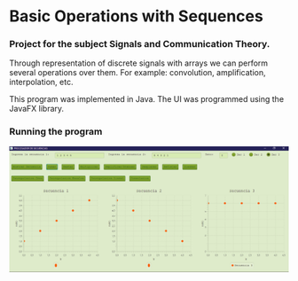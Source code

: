 # Basic Operations with Sequences

### Project for the subject Signals and Communication Theory.

Through representation of discrete signals with arrays we can perform several operations over them. For example: convolution, amplification, interpolation, etc.

This program was implemented in Java. The UI was programmed using the JavaFX library.

### Running the program

![Running the program](https://github.com/howlettjames/Operations-Sequences/blob/master/test.png "Running the program")